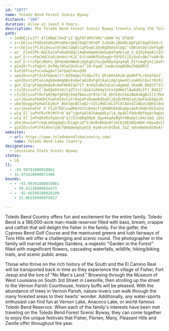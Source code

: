 ```yaml
---
id: "2077"
name: Toledo Bend Forest Scenic Byway
distance: "160"
duration: Allow at least 4 hours.
description: The Toledo Bend Forest Scenic Byway travels along the Toledo Bend Reservoir and the towns of Stanley, Mansfield, Zwolle, Many, Anacoco, Leesville, and Beaver.
path:
  - iedbEj}u|P?_AT{ABqClAeQ^yI`@gf@?aMV{VNs^x@mN`Hy`@f@oD
  - srcbEjso|Pd@c@t@Gz@Fn@Gbr@wQ|Dq@lVRr@P`IxDdALjBAdBc@pFgDlAg@lEmG~S}\fDoEnYcYr\_]dKeNfCgEdA{Bz@qDpUmmAdAmGF{@FcLLg_CBu@TcAp@yAdKiS|EiKb@{CBeCTaFNeA^mAjG{JbD_Fx@{@nIkF`LiGfGqBlo@}MdCyAn@o@nAiBh@qA`@{A|BeMnB{Mf@{BpAeCd]u`@xA}B`@gAv@mDlBcYd@mEf@mC`AeClWyc@rAsCr@gDJ_AHoEF{PHqFDmAh@{En@uCjAkDn@wAhBiClAwA`V}T|tBsnBxb@ka@`WkUft@oq@j}@}x@bj@sh@`G{D`EwAzE_@dYGxbA^xcAW~NGp@GzBw@hBqBf@s@h@mAtAgFrBcL|AaFnJmPjCkDbC_Aj@G`DVbI`DfCv@lBZvBJz_AInCO`AWv@[bF_EjAs@`l@ed@|PcMfUgQnBeAjBa@zD?l{@rCfECrw@sT`BYhBIxADbDdAtNtH~D|AjBTzCBxAQtBk@|DsBpE{E`AyAlAkAzCsB~@MfRYpdAGbD`@pDrB~ElHrCxC|A~@lBf@nC`@`DGbBYjC_AxCgCbByB|O{QrEsEbF_EvIiGrB_E~@aExIgp@dEqYZ_Bx@_C|AwBxDsB~IwDxB{B~B}DxFcMfDoEtD_DlWuPlDyCjDoFdIsQjCuE|AaBb_@uZz@sAv@mBn@eCbNcvAhAoI`@sAxAqCxl@q`ApA_BnBuA|Aq@~EsAhYuGpI}BrEmB~FsDjFaF|p@}v@rCsC|@q@`B{@ze@sQjH{BdBKdLEbDYvA_@lCoAhAcArB{BlByEbIq`@nGcUr@mET}CHeCDsGViIJ}@tAeF|RyZhAyAfBuAbDcAlCGb_@l@lDLfMvExANfCAfHw@hBElBTbC`AtEnEvIxJ|AxAxDrC~DlBxA^fGxCfBpAtHpJ~DvDhDnClKlFzIfFfMlInGdCpLzCnGl@~HA`HmApDwAhgAiq@fGaDvXgLfGaCfAQ~ASn]KtAKf[iH^WdFu@pGQ`{BlM~AOpB_@b]kJhX_F`CQ`CAtBJ`h@tDvBGp@W|@k@n@u@x@kBZgC~@{Dr@oAhAs@dA[pDk@vQ{B~AN`Bb@rAn@xAvAz@zBpApFx@hCp@pAp@l@~DfB~ApAnD~DrBfAlBLhAMjFuC`AObc@V~@B
  - srcbEjso|PlJkj@vLw|@l@mCl@gBlCgFbu@i}@vBgDb@sAl@gC^sDBsDc@y\QeFSgByQydA}@_Gc@uFIeHAmJR{dACoO]gFk@sEkBgHqByFeOy`@wOyc@aq@yhB}@aDc@kDIyBCiQLgHtB_\nCk]f@kJDiJe@ej@F{Ad@kDjDkMb@kBXsBN{D@qCMwOg@mEgB_HiPik@kLo]{AcF]iB_@oEGsCBge@UmJuB}YeA{LcDgf@eKarAEiPLuTI{Cu@uFuA}EiBoDkDeDaBqAcOcIqCeC_E{Ewn@uy@uAaB_CyBcBmAmFqCk|@k\gHuCgXiRkk@q_@sGgF_DmEiAkCc@sAsDiOo@gJCyCHmJn@{GLgDF{GEaHO}A_@{Ae@wAkBoD[sAUkCIcIUmEI}@y@_CYg@eAeAoB{@mEWqh@PDiLM{F?gQ[ox@iAyH}AkNoCwa@cBiKy@qCiEoL_K}RiDgG_FgKgAaCcBaF_DgMgDcTs@aDiGe_@SwBIaCBeFh@sYHsP{C{lA_@gIe@uDy@qC}FgPc@{Bi@iGyAks@?s]FwOq@mLg@sEqJam@{@gGsBcLsEi[U_D}Dqx@YgEo@yFi@gDaJsb@cHi^
  - wz`_E|md{Pk~BqlEoCmFwAaEk@qC}AqOaDqe@s@aGy@aFgHe[u@_G_@{OyAqbA]cQ[uFmOsi@w@gGAgELaDj@gFbMe|@
  - aaf_E~rrzPpCHdCVvDjAnHvCrK|E`D|CnHdNfDzDxg@rf@fDlCjDjAxEr@bC?vAM~Bc@jBm@rAq@lH{E`CmBrCaD|A}BjBaBbDsBhK_FzEgAzc@mAlFYbJ_C|DaBtMyGlEeCbCgBfCeCxA_Cl@aC^q@|@iDh@sFI_GSaCqRozAQ{BaAkEiBgFaJ_UeAeDg@{CG_GNmClF{TPmAN_B|@}Rd@sDf@eCpEcNt@gDNmB@wAg@kNcAoVm@qFs@iCmB{DgBuBkJeI{AeAgEsAeBWuNPwD]mEyA}N{JyBoBqAcBkCoGcAuEe@qEIcGIso@HaHz@mFn@eB`DyEvAiApSgNlF_DrDyAdBa@zFq@xBKpAJxAGlJL`EElBRpBp@tAn@hNtNzUtP|ChAhLfCjBr@bIrDxJfF`Bj@fHxBbJzBjLjDpBRzA@|CSpDgAvC}B~[u_@lCqBvAe@pAY|BKfBDrRrElGdB`F`D|AjBvBfDdHvQ|CdHxBfDzLzNbAx@hErBrD^`NFfyBOnOIvBS|Bk@rBgAvIaGnB}AbC{ChGuLvHgMpAgBvHgFtTiSjCuCjNgRtAyApAmApJoG`RgQjCyA~GsBpAs@dAw@`c@md@lAm@rCs@lVX`BRxAf@bF|DtBvBjCdAhBVnADrAQ`B_@rDa@fQmApDw@tA_ApAyAhAeBt@aCt@eEX}IP_B^_B`B{CtAkAxAs@pAWlAMlTEtHm@rA_@vCyAdFuIrCaDlAi@|A[fBKjC@lRs@xDi@|E}AzDaBxCw@nGgAzH_@|J?vAShBk@lA{@zA}AvCgGjAaBpAgAdBy@hT_DxBk@tCsAjDkC~AyAtAmBjLeWzC}DnCuB|A{@bBq@lFw@nAGzKJfb@CnDVvF`B|@b@vGnD~CrBlB|A~BlCfJ|MbAfBt@rB~A`GpBpGlAfC`AxAzCxCbH~EfBxAzAlB|AlChAtCl@rBrClGvDlFtDrDpA~@jDfBxAj@xDfAnDl@dfAzP~JjBlq@lKvrB~\fOlCx@@`VvDvUdEfeArP~BNtBKbHgA
  - aaf_E~rrzPpCuRbFo_@FmEm@oNWaEi@gEqA{Fai@whByGqVyAqH_D}ToAqPyG{jAaFq~@i@_Iu@mFkDcNcEeLwIeXoFiQeWkw@uOeg@kBmJaCqQeAsGq@qCw@gBq@gAoCeCem@se@cEoCkCcAmCs@{]aEgGmAwLkDqDmBqBeCiPs^mAgD}@mFm@_Go@eEiAcDcPc[iBmGWsBYsF`BeZMyDq@aEiAgDyHmLeK{R_GcKcCeBuEuAmBU_RY{Ea@mDqBkDiDe@_Aq@mAyB_H_AsDuPuj@kBeDaJiMmBsD
  - glm}DrfczPq@cG_@cFWyJW}qC@oVLeJ^}D~Fqa@`[muBxSmqAhBwJh@eDR{C
  - kuh}DftazPsCv@wgAvT}Af@aQlHos@dO
  - upk}DvntyPtZcAfb@aArC?~BZbb@pLfCd@xJTn`@FxAHtAXzB~@xWhPfLrGhAf@xZ`JdBz@dr@|m@xCxAlOtE|ClAbClBpO`OjB`A`CVrAGpA]pFgBtD_Bl}AmbAhQsKlFmDrvA}|@hKmGhAg@~Be@xsBiV~KyAdZgDb]gEvRhf@bCvGfa@aGdJiAjb@oBrC@ln@jFdHd@zB@rVw@jxBaF~\jEp\d@ps@nJbg@dBrCRjCx@`B~@dA`A`B~Bh@fAdBrI`@dAj@x@|@x@jBjAbD~@~HLbIKha@_Ari@_AdGDtd@lM`OzEvC`@zBApAQnQaDfa@mG|Lk@rHXhr@bEtEHvAUzUeHtHiBrPqCjMeC`XcEdFs@tBEtBNnBd@bMfDz\jIxMtA|[rCrBBlRe@|ELlGp@b]FrJ~@jDf@pE|@bEnAbCh@pAFfKJtEj@xCLrWEjTf@dXSjAD~CfCt@~@lMfK~BfAhBb@jb@LhAEnJgApEQrMxAjMzBlIjBfC^hCBlcBcDhKe@nHNr@HdAGZm@
  - upk}DvntyPCeGiAgb@eAmg@WsEe@wCe@iBuFgO}AaGi@qCgAwH{LoaAOsC@uCrBcRJ}CI{CMeAq@yCw@uBcBkCaBeBwVqSmHoFiHsDcYyKmBmAw@s@{AwB}Tm^gx@yqA}AcDg@iByAoIiJcn@iAeDmKoWw\s{@g@}A}@oE]gCOeDS{e@JkOBeWCsAYgDSeBgSkhAq@gCkAoDiFaMmEsJuAcEU_B_@kDSoEiEqiAu@{H_Ic_@aA_CkBgCoA_AyBu@qIeBqBaAgB_Bw@mAi@wAg@aCUsCB{E
  - got_ElqryPa@y@o@yBiAmFWkBIqG?{T_AsHqIaBwIqCwCuAg@e@_Gke@B_Bb@{F?{Cs@yByEgEyAeBm@yAe@sBWmB_AgCkEsEc\oUmAkBiEaJ}UkSwB}AmLwJiAmAoPwWsLmQoC_DmMoLaFyF_IoMuIwP}G_OqA{DGa@eBiWaBmIyZmiAuA_E{FqT_DmK_DgJgHkQuTkg@yA{DaBoFwOcl@_Qud@cC_GuAaCcCmDyEeE}EmCuDyAaMyFyBmAoGaFmd@gc@kk@{m@uAeB{ByDmEiJaByCcCyDgGsH_BgBiCmBaNkI_B}AgEgF_CwEsJ_\aBgFy@eBiAsB_DaEuImJ_FmG_DuFmAgDcBwGoEwZa@oByAkFqBiFoCkF}LwPwEuHcg@c_AyBmCyAyAoEyC_FuAoP_BqCo@eBi@qC_BgEyC_Y}SyDESEiPyKgBuA_DyCeAyAsFuLkPs\oR_a@wEyK}AeEgCcJyAoGgA}Fk@mEaEq`@sIcu@cKe{@eA_HcA}EqUe~@eAiCmAoI[kE{BkaAGwEFeCZmDZsA|Hw[pAoGf@mDTeDB_IOiE
  - c{v}D|xuxPiC`@wG@aDXiHjCqZfJcCr@oAJaXbHgInCm{@dWeClAwAdAsIfJ_BdA{ClAmB^wAJ_Yx@cDf@}Af@aBv@kClBsN|NoWvXyJzJuGjHyg@zh@m@d@yWbYsBxAyCrAqAZaU~DkBf@eEvBmB~AkBtBuAjCy@lBk@tBq@|DkGdy@_@xCiAlEeBtDuCvDeBrAi@p@gE`BcOzEaYrIcEzA{AdAqApA}ObUeC`E{BfCcBpAq[tMyElAcG~@kFf@yPxDsF`BeE~BoDdDmD~DqBzDeArAsGfGwGlEmZrNeNvHu_@fReAn@_EhAaDf@yBLoGhAoKxB}Ar@wA~@}^zd@uCrEcCfDoBlBiBvA}DtBsTnJgG|C}FtBmJ`EsCp@}F^gSYcG?cFRyKxBeJ`EsGjDoq@`e@kCr@a^pFmWhEwJlA{P|Cgx@`M{KzAeBd@oEp@mDLoH]kSpAwC_@uJaDaBWyCEuSJsf@BmNH}TAidAsHgTmAey@zBoCPeF|@aErAwDlBuElEgJ`KiBbAwBp@mIjAed@zHgHx@cYLqDMwAYwAa@yAu@cDwBcCc@aCDgGrAyCXgL?sBJaAV_MzAiG?w\`AwCAiLeA}ImAih@aNqWoGsL_@eF`@aErAsC~AuBrBsAfBaAjB{DlLcGjTcCrGmA~AaElCyZtPwDzCiApAq@zCu@lG[~Am@pBiBrCoHhJ}JnKaArBuBlHkCrLmEjQ_@`Ai@v@s@j@{An@gE\
  - c{v}D|xuxPlMcFpH}BpYgKV@|Em@fBAxc@rBtD?lD_@hCk@vCkAzBmAvBgBzI{I|MoNjDcE|BgDxEsFjGsFvlEc_D`BcBxAqBdAmBdBwEfFaXdFc[j@qB`AyBpAmBxA_BzAgApfAkv@zDeEhBmCdKcR`BeCtA_BbGoEfC}BhHgJvDuDdEsCpO}H
  - usr|DxohxPAAOkCFoAtH{OvCyFrDaGdPsRnAmBdEqH\}@jDcMhN}x@j@wFXwEd@eJRiJl@eLhAcLhFc\CgASsCf@uDL]jAg@Lg@`E_Vz@uMl@yYy@eGv@uHn@aEn@{Ih@eElCqOzHw^tA{DrHaOrBrBhAl@dGpAvHnB|C^t[pCn\j@fUbA@?
  - ube}DzggxPpHwDlEyBvF_BbFo@zBIlm@J~CQlLMdEJdLGfCOlAUvGIxBDzCd@hGlBnFdAvQ^VGfcAxOpExAbZxK~GfB|Fx@`DDdCSzVuElWsCbVeD~BMfB@j_BnOvv@`In\xCdCJvCCbDU`IqA
  - usr|DxohxPxF_A`FSjD?bD\xw@hKzUtCnDn@|Fl@hBDhEKdEq@pi@eR|KmD|N}DxOuEzHqAEs@De^lA}\Fk{@f@gjBAmLc@eXKoPNqlAH_O?}E
  - wlq`El`}wPhFKvFR|MfFrD`Ad^j@pFp@lB]hAm@dEyClA_@pAElFb@vB@fOgArDq@zEcCvAYh@CrAVlAf@hFfDxBr@|CP|EYt@MvBw@|_@eRve@}WnI_D`YkJvSuJtA_@jR{CjRmCzSaDvLoAp@BtA`@dIfEr@Bt@e@^E`Bp@|E`DbAXpAG~EgCtJ_Dfb@{G|I}BzOuC~BeAd]iTbC_AdBS|^dAp[l@zGr@zj@`JjT~@jTp@tANtBv@pA~@ra@xa@~BxBhBlAbC`ApA\d^hI`F|@xGx@pKjAxDKvy@oMdEc@lId@|Dd@~DrAlTxIpB^rBBjCUhw@mOlDUtA@jDj@|CtAp^`XzAn@xA\xBFz@GnAWnAc@bQmLbMwD`Ca@rAKlKBxT_BjDk@pFsBtAYtAGj{@RlDWzBq@zCmAfhAof@dDkAhdAqQbBUth@eKhVkEhCWlHIlZLjVf@~BE`CUzBq@hAs@`VoPjC{BlAiB~@uBpIuZl@uArAwBzAuApCwAdASnDM~FDfCd@dNnDbHpAlDTbDD|U{B`|@mK`M{DrJmCnAk@xRuLzGsD|FsC~X{KrBa@|Fq@tYsCnDEx@LzBx@xAxAzJfMpAdAvAj@jATfAJpBEdASbDwApIiFnGkC~a@aNx@OfBK|SjA~CElBi@~HoC|_Ak^|AYtAKxA?zC\~GtAngAbVxr@`QnEr@nC`A`JdB|AFlJG|mB_HhBDzAJdB^vTzHzAXt^fEtDBhHc@~@BvBT`E|@lFzAh}Aj`@tL`Cd{@zTfY~Ghh@tM|FlAhg@nMbUjG~a@zJ`lAfZxbApVvc@jL`E`BtcAth@hA~@bBjBzSbWzCxBnc@vM`DbBpAlAb@l@`RnXhArAnA~@zBl@pm@~HpAZxAp@p@n@pAxBd`AzuB~HrPjBnCfBrAhBr@nB^ph@~GhIrAdDXlUdDnGXlb@f@pCNbBT|OxEtB`AhJtI|JxIbE`DpCjCYtJwBzVS|D?@
  - wlq`El`}wPe@kGKuFp@ur@^aJ|D{o@DgDQyD_OgoAGqAyBqSYmBw@yCiAkCab@_z@sOu[
  - ahk|Dnu{wP?cb@LeKUg@q@sJEiq@\s@^S|WsBnDk@vH?jWlBjBEdAQxWkK~kBax@xCkC|SqTdGgHjLiMd`@ur@lLuQlI_GpToN~AsAfTgc@xBkDxFuHjB_BfDiB~VaJ~CsAtAkA|@yAb@eBJ{C_@}ZNowBBazCSuEwBkOS}Cc@yt@q@ii@y@aqASgOyEscBeA{OUuFkEuyAo@}QwCwgACeFFiB\gDz@sFp@cCjDiJz[c{@|Le[xWor@`JcUv^kaAxJeVlIiUpRkf@xFiPtH{RhE}JvGmPnUon@J_ANeDP}NDoSToJbBw]fG{hAZ}@`A_BxVe\jL}OdAmAvd@}[bf@ea@dCyBxAmB|Rar@zFcTlBsFtLgb@bCsHbJq[jTcn@fGuSdMu[bM__@ToBEyMNyB`DeTfPkaABsAi@kGBmBrB{k@VgDt@{ChAqC`ByBnScThBuBxXek@`AgDlYejArBiH`cAwfC``@qaAtu@skBp_EgaKdD{ItEeKh@s@jBmBhM{Hp@q@t@eAv@uCLkBF}N
  - g}d}DjutwPcFA}AUsCy@cf@mb@wGgGy@{@_AyAk\mr@{BaE_ZqZ_n@sm@w@o@{BwA{~@{f@{DiCiAiAy@sAq@cB_@cB{Du^i@oC_CwGy@}DyFoc@}@oDi@_BiBmD_AqAaGuF}IsHeE}C_EoDkC}A{DyAo`@eIeAY{BmAmAkAoSoVco@}v@aRkTsCyDiAaCeBwEaBwGmIuYiEoNmByHcIsWkBmHsJk\eI{Y{Pil@m]w_AkCgG_J}P_CaFq@kBO{BHyS]cE[}A}Vc{@yAaDeLcPmBgDM_B\iJDiOe@mNjDw[nB}SReESgDa@sC_HcZky@akDqg@grBaAeBgm@{y@}a@uj@mC_CwBaA_Ds@_CK{AD_ZfCwk@tFoCAqASoAi@kB{AcCgDopAgpB{Xmb@mA}AyNiNmj@yg@so@sm@y\eUaoB{pAgLsHoEuBeKwBqGaBiHmAyOeD_SoEuKwBkBW{C{@}G{AmKsBqBQeFMwbAoA}BIu@UeAi@i@k@c@y@qHwTqDsJqAuFkB}EqPqTqAyCq@aEsCk`A?eChD{a@tBwXXsBz@}Ch@u@xAqAxA{BzAaKl@_H~Bw{@\kBz@cBt@wBf@mDCyAg@wH]_Eg@eBiAeBsJuCqAq@aAsAe@aCCoT\eE|@iEtEuObDsFlB_ErDiUz@yCl@gAxFmN|@oC`@yCBw@UgCg@{AkK{Uc@_CU{BKuDDkh@DeA`@uBvBsFrHoPJmBBqEK}I?aIJkDNoBzAgIjDaUZyHs@ct@oBsc@qAqVk@aCeE}Ge@uAuFea@G_AFkAdBwI@sAG}Aq@uDgIuRw@yCq@_HuAg]UsBw@qDy@{BKs@gA_B_DeD{EuC
websites:
  - url: https://www.toledobendlakecountry.com/
    name: Toledo Bend Lake Country
designations:
  - Louisiana State Scenic Byway
states:
  - LA
ll:
  - -93.99781800010061
  - 31.975410000071406
bounds:
  - - -93.99781800010061
    - 30.81230000034475
  - - -92.66580200026209
    - 32.06159999974017

---
```


Toledo Bend Country offers fun and excitement for the entire family. Toledo Bend is a 186,000-acre man-made reservoir filled with bass, bream, crappie and catfish that will delight the fisher in the family. For the golfer, the Cypress Bend Golf Course and the manicured greens and lush fairways of Toro Hills will offer a challenging and scenic round. The photographer in the family will marvel at Hodges Gardens, a majestic "Garden in the Forest" filled with magnificent flowers, cascading waterfalls, wildlife, hiking/biking trails, and scenic public areas.

Those who thrive on the rich history of the South and the El Camino Real will be transported back in time as they experience the village of Fisher, Fort Jesup and the lure of "No Man's Land." Browsing through the Museum of West Louisiana on South 3rd Street in Leesville, then strolling up the street to the Vernon Parish Courthouse, history buffs will be pleased. With the abundance of trees in Vernon Parish, nature-lovers can walk through the many forested areas to their hearts' wonder. Additionally, any water-sports enthusiast can find fun at Vernon Lake, Anacoco Lake, or world-famous Toledo Bend Reservoir. When each of the family's interests have been met traveling on the Toledo Bend Forest Scenic Byway, they can come together to enjoy the unique festivals that Fisher, Florien, Many, Pleasant Hills and Zwolle offer throughout the year.

